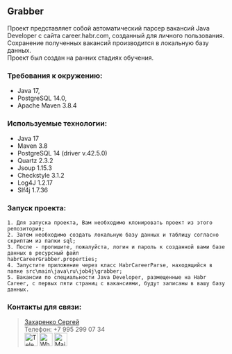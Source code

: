 ## Grabber

Проект представляет собой автоматический парсер вакансий Java Developer с сайта career.habr.com, созданный для личного пользования.<br>
Сохранение полученных вакансий производится в локальную базу данных.<br>
Проект был создан на ранних стадиях обучения.

### Требования к окружению:
* Java 17,
* PostgreSQL 14.0,
* Apache Maven 3.8.4

### Используемые технологии:
* Java 17
* Maven 3.8
* PostgreSQL 14 (driver v.42.5.0)
* Quartz 2.3.2
* Jsoup 1.15.3
* Checkstyle 3.1.2
* Log4J 1.2.17
* Slf4j 1.7.36

### Запуск проекта:
```
1. Для запуска проекта, Вам необходимо клонировать проект из этого репозитория;
2. Затем необходимо создать локальную базу данных и таблицу согласно скриптам из папки sql;
3. После - пропишите, пожалуйста, логин и пароль к созданной вами базе данных в ресурсный файл 
habrCareerGrabber.properties;
4. Запустите приложение через класс HabrCareerParse, находящийся в папке src\main\java\ru\job4j\grabber;
5. Вакансии по специальности Java Developer, размещенные на Habr Career, с первых пяти страниц с вакансиями, будут записаны в вашу базу данных. 
```

### Контакты для связи:
> <a href="https://github.com/Niaktes/">Захаренко Сергей</a> <br>
> Телефон: +7 995 299 07 34 <br>
<a href="https://t.me/Niaktes"><img src="https://seeklogo.com/images/T/telegram-logo-AD3D08A014-seeklogo.com.png" alt="Telegram" height="30"></a>
<a href="https://wa.me/89265900734"><img src="https://seeklogo.com/images/W/whatsapp-icon-logo-6E793ACECD-seeklogo.com.png" alt="Whatsapp" height="30"></a>
<a href="mailto:Sergei.Rabota@gmail.com"><img src="https://seeklogo.com/images/G/gmail-logo-0B5D69FF48-seeklogo.com.png" alt="Mail" height="30"></a>
